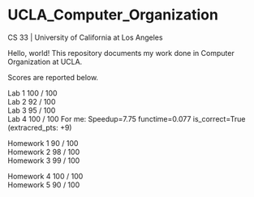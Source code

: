 # UCLA_Computer_Organization
CS 33 | University of California at Los Angeles

Hello, world! This repository documents my work done in Computer Organization at UCLA.

Scores are reported below.

Lab 1	100 / 100	
Lab 2	92 / 100	
Lab 3	95 / 100	
Lab 4	100 / 100 For me: Speedup=7.75 functime=0.077 is_correct=True (extracred_pts: +9)

Homework 1	90 / 100	
Homework 2	98 / 100	
Homework 3	99 / 100

Homework 4	100 / 100	
Homework 5	90 / 100	

